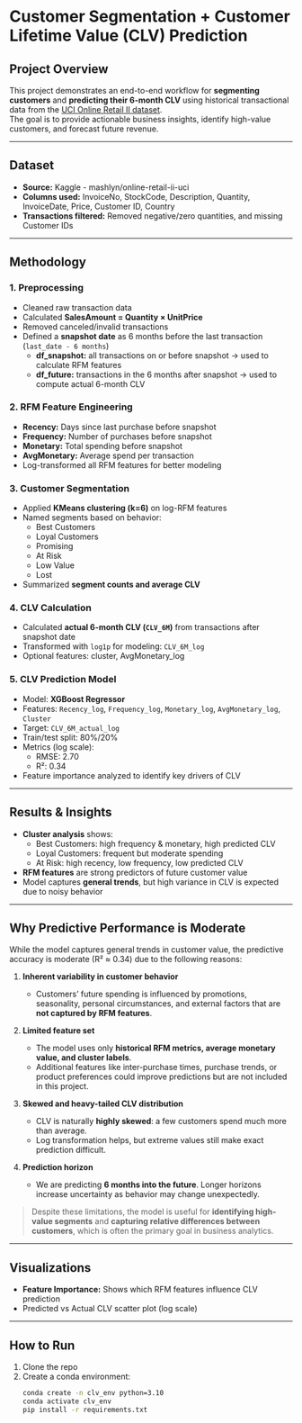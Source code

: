 # Customer Segmentation + Customer Lifetime Value (CLV) Prediction

## Project Overview
This project demonstrates an end-to-end workflow for **segmenting customers** and **predicting their 6-month CLV** using historical transactional data from the [UCI Online Retail II dataset](https://www.kaggle.com/datasets/mashlyn/online-retail-ii-uci).  
The goal is to provide actionable business insights, identify high-value customers, and forecast future revenue.

---

## Dataset
- **Source:** Kaggle - mashlyn/online-retail-ii-uci
- **Columns used:** InvoiceNo, StockCode, Description, Quantity, InvoiceDate, Price, Customer ID, Country
- **Transactions filtered:** Removed negative/zero quantities, and missing Customer IDs

---

## Methodology

### 1. Preprocessing
- Cleaned raw transaction data
- Calculated **SalesAmount = Quantity × UnitPrice**
- Removed canceled/invalid transactions
- Defined a **snapshot date** as 6 months before the last transaction (`last_date - 6 months`)  
  - **df_snapshot:** all transactions on or before snapshot → used to calculate RFM features  
  - **df_future:** transactions in the 6 months after snapshot → used to compute actual 6-month CLV

### 2. RFM Feature Engineering
- **Recency:** Days since last purchase before snapshot
- **Frequency:** Number of purchases before snapshot
- **Monetary:** Total spending before snapshot
- **AvgMonetary:** Average spend per transaction
- Log-transformed all RFM features for better modeling

### 3. Customer Segmentation
- Applied **KMeans clustering (k=6)** on log-RFM features
- Named segments based on behavior:
  - Best Customers
  - Loyal Customers
  - Promising
  - At Risk
  - Low Value
  - Lost
- Summarized **segment counts and average CLV**

### 4. CLV Calculation
- Calculated **actual 6-month CLV (`CLV_6M`)** from transactions after snapshot date
- Transformed with `log1p` for modeling: `CLV_6M_log`
- Optional features: cluster, AvgMonetary_log

### 5. CLV Prediction Model
- Model: **XGBoost Regressor**
- Features: `Recency_log`, `Frequency_log`, `Monetary_log`, `AvgMonetary_log`, `Cluster`
- Target: `CLV_6M_actual_log`
- Train/test split: 80%/20%
- Metrics (log scale):
  - RMSE: 2.70
  - R²: 0.34
- Feature importance analyzed to identify key drivers of CLV

---

## Results & Insights
- **Cluster analysis** shows:
  - Best Customers: high frequency & monetary, high predicted CLV
  - Loyal Customers: frequent but moderate spending
  - At Risk: high recency, low frequency, low predicted CLV
- **RFM features** are strong predictors of future customer value
- Model captures **general trends**, but high variance in CLV is expected due to noisy behavior

---

## Why Predictive Performance is Moderate
While the model captures general trends in customer value, the predictive accuracy is moderate (R² ≈ 0.34) due to the following reasons:

1. **Inherent variability in customer behavior**  
   - Customers’ future spending is influenced by promotions, seasonality, personal circumstances, and external factors that are **not captured by RFM features**.  

2. **Limited feature set**  
   - The model uses only **historical RFM metrics, average monetary value, and cluster labels**.  
   - Additional features like inter-purchase times, purchase trends, or product preferences could improve predictions but are not included in this project.  

3. **Skewed and heavy-tailed CLV distribution**  
   - CLV is naturally **highly skewed**: a few customers spend much more than average.  
   - Log transformation helps, but extreme values still make exact prediction difficult.  

4. **Prediction horizon**  
   - We are predicting **6 months into the future**. Longer horizons increase uncertainty as behavior may change unexpectedly.  

> Despite these limitations, the model is useful for **identifying high-value segments** and **capturing relative differences between customers**, which is often the primary goal in business analytics.

---

## Visualizations
- **Feature Importance:** Shows which RFM features influence CLV prediction
- Predicted vs Actual CLV scatter plot (log scale)  

---

## How to Run
1. Clone the repo
2. Create a conda environment:
   ```bash
   conda create -n clv_env python=3.10
   conda activate clv_env
   pip install -r requirements.txt
